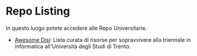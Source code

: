 # Repo Listing
In questo luogo potete accedere alle Repo Universitarie.

- [Awesome Disi](https://disi.tech/awesome-disi): Lista curata di risorse per sopravvivere alla triennale in informatica all'Università degli Studi di Trento. 

